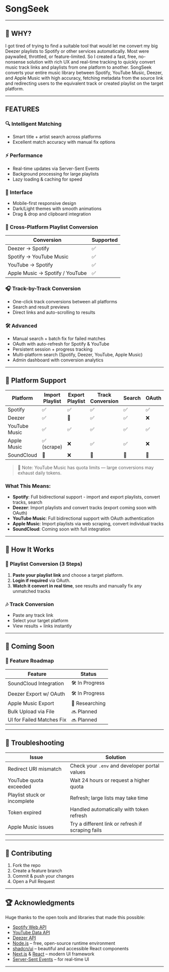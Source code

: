 # SongSeek

---

## 💭 WHY?

I got tired of trying to find a suitable tool that would let me convert my big Deezer playlists to Spotify or other services automatically. Most were paywalled, throttled, or feature-limited. So I created a fast, free, no-nonsense solution with rich UX and real-time tracking to quickly convert music track links and playlists from one platform to another. SongSeek converts your entire music library between Spotify, YouTube Music, Deezer, and Apple Music with high accuracy, fetching metadata from the source link and redirecting users to the equivalent track or created playlist on the target platform.

---

## FEATURES

### 🔍 Intelligent Matching
- Smart title + artist search across platforms
- Excellent match accuracy with manual fix options

### ⚡ Performance
- Real-time updates via Server-Sent Events
- Background processing for large playlists
- Lazy loading & caching for speed

### 🎨 Interface
- Mobile-first responsive design
- Dark/Light themes with smooth animations
- Drag & drop and clipboard integration

### 🔄 Cross-Platform Playlist Conversion
| Conversion | Supported |
|------------|-----------|
| Deezer → Spotify | ✅ |
| Spotify → YouTube Music | ✅ |
| YouTube → Spotify | ✅ |
| Apple Music → Spotify / YouTube | ✅ |

### 🎧 Track-by-Track Conversion
- One-click track conversions between all platforms
- Search and result previews
- Direct links and auto-scrolling to results

### 🛠 Advanced
- Manual search + batch fix for failed matches
- OAuth with auto-refresh for Spotify & YouTube
- Persistent session + progress tracking
- Multi-platform search (Spotify, Deezer, YouTube, Apple Music)
- Admin dashboard with conversion analytics

---

## 🎯 Platform Support

| Platform         | Import Playlist | Export Playlist | Track Conversion | Search | OAuth |
|------------------|------------------|------------------|------------------|--------|-------|
| Spotify          | ✅               | ✅               | ✅               | ✅     | ✅    |
| Deezer           | ✅               | 🔄               | ✅               | ✅     | ❌    |
| YouTube Music    | ✅               | ✅               | ✅               | ✅     | ✅    |
| Apple Music      | ✅ (scrape)      | ❌               | ✅               | ✅     | ❌    |
| SoundCloud       | 🔄               | ❌               | 🔄               | 🔄     | 🔄    |

> 🔹 Note: YouTube Music has quota limits — large conversions may exhaust daily tokens.

### **What This Means:**
- **Spotify**: Full bidirectional support - import and export playlists, convert tracks, search
- **Deezer**: Import playlists and convert tracks (export coming soon with OAuth)
- **YouTube Music**: Full bidirectional support with OAuth authentication
- **Apple Music**: Import playlists via web scraping, convert individual tracks
- **SoundCloud**: Coming soon with full integration

---

## 📖 How It Works

### 🎵 Playlist Conversion (3 Steps)
1. **Paste your playlist link** and choose a target platform.
2. **Login if required** via OAuth.
3. **Watch it convert in real time**, see results and manually fix any unmatched tracks

### 🎶 Track Conversion
- Paste any track link
- Select your target platform
- View results + links instantly

---

## 🚧 Coming Soon

### 🔨 Feature Roadmap

| Feature                    | Status        |
|----------------------------|---------------|
| SoundCloud Integration     | 🛠 In Progress |
| Deezer Export w/ OAuth     | 🛠 In Progress |
| Apple Music Export         | 🧩 Researching |
| Bulk Upload via File       | 🔜 Planned     |
| UI for Failed Matches Fix  | 🔜 Planned     |

---

## 🐛 Troubleshooting

| Issue                        | Solution                                                                 |
|-----------------------------|--------------------------------------------------------------------------|
| Redirect URI mismatch       | Check your `.env` and developer portal values                           |
| YouTube quota exceeded      | Wait 24 hours or request a higher quota                                  |
| Playlist stuck or incomplete| Refresh; large lists may take time                                       |
| Token expired               | Handled automatically with token refresh                                 |
| Apple Music issues          | Try a different link or refresh if scraping fails                       |

---

## 🤝 Contributing

1. Fork the repo
2. Create a feature branch
3. Commit & push your changes
4. Open a Pull Request

---

## 🏆 Acknowledgments

Huge thanks to the open tools and libraries that made this possible:

- [Spotify Web API](https://developer.spotify.com/documentation/web-api/)
- [YouTube Data API](https://developers.google.com/youtube/v3)
- [Deezer API](https://developers.deezer.com/api)
- [Node.js](https://nodejs.org/) – free, open-source runtime environment
- [shadcn/ui](https://ui.shadcn.com) – beautiful and accessible React components 
- [Next.js](https://nextjs.org) & [React](https://react.dev) – modern UI framework
- [Server-Sent Events](https://developer.mozilla.org/en-US/docs/Web/API/Server-sent_events) – for real-time UI

---
